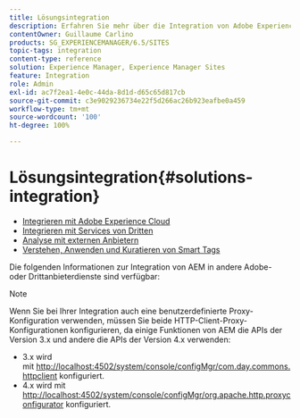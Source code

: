 ```yaml
---
title: Lösungsintegration
description: Erfahren Sie mehr über die Integration von Adobe Experience Manager (AEM) in andere Adobe- oder Drittanbieterdienste.
contentOwner: Guillaume Carlino
products: SG_EXPERIENCEMANAGER/6.5/SITES
topic-tags: integration
content-type: reference
solution: Experience Manager, Experience Manager Sites
feature: Integration
role: Admin
exl-id: ac7f2ea1-4e0c-44da-8d1d-d65c65d817cb
source-git-commit: c3e9029236734e22f5d266ac26b923eafbe0a459
workflow-type: tm+mt
source-wordcount: '100'
ht-degree: 100%

---
```


# Lösungsintegration{#solutions-integration}

* [Integrieren mit Adobe Experience Cloud](/help/sites-administering/marketing-cloud.md)
* [Integrieren mit Services von Dritten](/help/sites-administering/third-party-services.md)
* [Analyse mit externen Anbietern](/help/sites-administering/external-providers.md)
* [Verstehen, Anwenden und Kuratieren von Smart Tags](/help/assets/enhanced-smart-tags.md)

Die folgenden Informationen zur Integration von AEM in andere Adobe- oder Drittanbieterdienste sind verfügbar:

>[!NOTE]
>
>Wenn Sie bei Ihrer Integration auch eine benutzerdefinierte Proxy-Konfiguration verwenden, müssen Sie beide HTTP-Client-Proxy-Konfigurationen konfigurieren, da einige Funktionen von AEM die APIs der Version 3.x und andere die APIs der Version 4.x verwenden:
>
>* 3.x wird mit [http://localhost:4502/system/console/configMgr/com.day.commons.httpclient](http://localhost:4502/system/console/configMgr/com.day.commons.httpclient) konfiguriert.
>* 4.x wird mit [http://localhost:4502/system/console/configMgr/org.apache.http.proxyconfigurator](http://localhost:4502/system/console/configMgr/org.apache.http.proxyconfigurator) konfiguriert.
>
